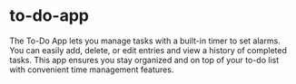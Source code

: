 # to-do-app
The To-Do App lets you manage tasks with a built-in timer to set alarms. You can easily add, delete, or edit entries and view a history of completed tasks. This app ensures you stay organized and on top of your to-do list with convenient time management features.
